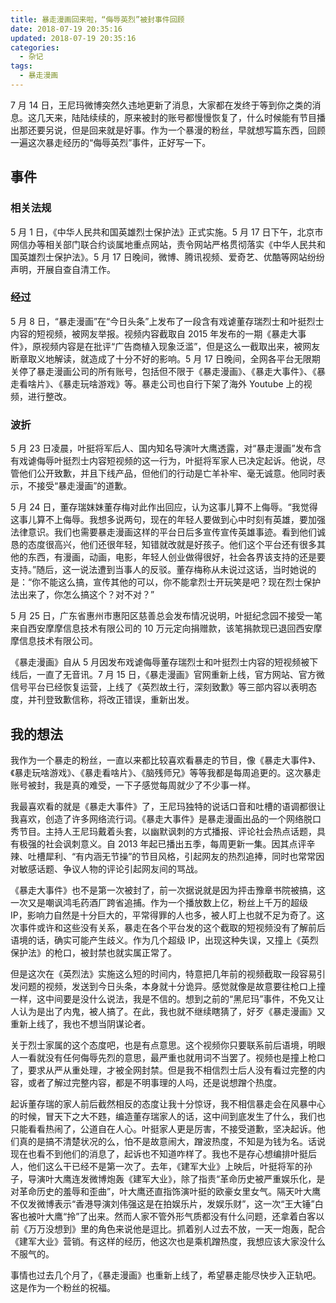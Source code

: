 ```yaml
---
title: 暴走漫画回来啦，“侮辱英烈”被封事件回顾
date: 2018-07-19 20:35:16
updated: 2018-07-19 20:35:16
categories:
  - 杂记
tags:
  - 暴走漫画
---
```


7 月 14 日，王尼玛微博突然久违地更新了消息，大家都在发终于等到你之类的消息。这几天来，陆陆续续的，原来被封的账号都慢慢恢复了，什么时候能有节目播出那还要另说，但是回来就是好事。作为一个暴漫的粉丝，早就想写篇东西，回顾一遍这次暴走经历的“侮辱英烈”事件，正好写一下。

<!--more-->

## 事件

### 相关法规

5 月 1 日，《中华人民共和国英雄烈士保护法》正式实施。5 月 17 日下午，北京市网信办等相关部门联合约谈属地重点网站，责令网站严格贯彻落实《中华人民共和国英雄烈士保护法》。5 月 17 日晚间，微博、腾讯视频、爱奇艺、优酷等网站纷纷声明，开展自查自清工作。

### 经过

5 月 8 日，“暴走漫画”在“今日头条”上发布了一段含有戏谑董存瑞烈士和叶挺烈士内容的短视频，被网友举报。视频内容截取自 2015 年发布的一期《暴走大事件》，原视频内容是在批评“广告商植入现象泛滥”，但是这么一截取出来，被网友断章取义地解读，就造成了十分不好的影响。5 月 17 日晚间，全网各平台无限期关停了暴走漫画公司的所有账号，包括但不限于《暴走漫画》、《暴走大事件》、《暴走看啥片》、《暴走玩啥游戏》等。暴走公司也自行下架了海外 Youtube 上的视频，进行整改。

### 波折

5 月 23 日凌晨，叶挺将军后人、国内知名导演叶大鹰透露，对“暴走漫画”发布含有戏谑侮辱叶挺烈士内容短视频的这一行为，叶挺将军家人已决定起诉。他说，尽管他们公开致歉，并且下线产品，但他们的行动是亡羊补牢、毫无诚意。他同时表示，不接受“暴走漫画”的道歉。

5 月 24 日，董存瑞妺妹董存梅对此作出回应，认为这事儿算不上侮辱。“我觉得这事儿算不上侮辱。我想多说两句，现在的年轻人要做到心中时刻有英雄，要加强法律意识。我们也需要暴走漫画这样的平台日后多宣传宣传英雄事迹。看到他们诚恳的态度很高兴，他们还很年轻，知错就改就是好孩子。他们这个平台还有很多其他的东西，有漫画，动画，电影，年轻人创业做得很好，社会各界该支持的还是要支持。”随后，这一说法遭到当事人的反驳。董存梅称从未说过这话，当时她说的是：“你不能这么搞，宣传其他的可以，你不能拿烈士开玩笑是吧？现在烈士保护法出来了，你怎么搞这个？对不对？”

5 月 25 日，广东省惠州市惠阳区慈善总会发布情况说明，叶挺纪念园不接受一笔来自西安摩摩信息技术有限公司的 10 万元定向捐赠款，该笔捐款现已退回西安摩摩信息技术有限公司。

《暴走漫画》自从 5 月因发布戏谑侮辱董存瑞烈士和叶挺烈士内容的短视频被下线后，一直了无音讯。7 月 15 日，《暴走漫画》官网重新上线，官方网站、官方微信号平台已经恢复运营，上线了《英烈故土行，深刻致歉》等三部内容以表明态度，并刊登致歉信称，将改正错误，重新出发。

## 我的想法

我作为一个暴走的粉丝，一直以来都比较喜欢看暴走的节目，像《暴走大事件》、《暴走玩啥游戏》、《暴走看啥片》、《脑残师兄》等等我都是每周追更的。这次暴走账号被封，我是真的难受，一下子感觉每周就少了不少事一样。

我最喜欢看的就是《暴走大事件》了，王尼玛独特的说话口音和吐槽的语调都很让我喜欢，创造了许多网络流行词。《暴走大事件》是暴走漫画出品的一个网络脱口秀节目。主持人王尼玛戴着头套，以幽默讽刺的方式播报、评论社会热点话题，具有极强的社会讽刺意义。自 2013 年起已播出五季，每周更新一集。因其点评辛辣、吐槽犀利、“有内涵无节操”的节目风格，引起网友的热烈追捧，同时也常常因对敏感话题、争议人物的评论引起网友间的骂战。

《暴走大事件》也不是第一次被封了，前一次据说就是因为抨击豫章书院被搞，这一次又是嘲讽鸿毛药酒厂跨省追捕。作为一个播放数上亿，粉丝上千万的超级 IP，影响力自然是十分巨大的，平常得罪的人也多，被人盯上也就不足为奇了。这次事件或许和这些没有关系，暴走在各个平台发的这个截取的短视频没有了解前后语境的话，确实可能产生歧义。作为几个超级 IP，出现这种失误，又撞上《英烈保护法》的枪口，被封禁也就实属正常了。

但是这次在《英烈法》实施这么短的时间内，特意把几年前的视频截取一段容易引发问题的视频，发送到今日头条，本身就十分诡异。感觉就像是故意要往枪口上撞一样，这中间要是没什么说法，我是不信的。想到之前的“黑尼玛”事件，不免又让人认为是出了内鬼，被人搞了。在此，我也就不继续瞎猜了，好歹《暴走漫画》又重新上线了，我也不想当阴谋论者。

关于烈士家属的这个态度吧，也是有点意思。这个视频你只要联系前后语境，明眼人一看就没有任何侮辱先烈的意思，最严重也就用词不当罢了。视频也是撞上枪口了，要求从严从重处理，才被全网封禁。但是我不相信烈士后人没有看过完整的内容，或者了解过完整内容，都是不明事理的人吗，还是说想蹭个热度。

起诉董存瑞的家人前后截然相反的态度让我十分惊讶，我不相信暴走会在风暴中心的时候，冒天下之大不韪，编造董存瑞家人的话，这中间到底发生了什么，我们也只能看看热闹了，公道自在人心。叶挺家人更是厉害，不接受道歉，坚决起诉。他们真的是搞不清楚状况的么，怕不是故意闹大，蹭波热度，不知是为钱为名。话说现在也看不到他们的消息了，起诉也不知道咋样了。我也不是存心想编排叶挺后人，他们这么干已经不是第一次了。去年，《建军大业》上映后，叶挺将军的孙子，导演叶大鹰连发微博炮轰《建军大业》，除了指责“革命历史被严重娱乐化，是对革命历史的羞辱和歪曲”，叶大鹰还直指饰演叶挺的欧豪女里女气。隔天叶大鹰不仅发微博表示“香港导演刘伟强这是在拍娱乐片，发娱乐财”，这一次“王大锤”白客也被叶大鹰“拎”了出来。然而人家不管外形气质都没有什么问题，还拿着白客以前《万万没想到》里的角色来说他是逗比。抓着别人过去不放，一天一炮轰，配合《建军大业》营销。有这样的经历，他这次也是乘机蹭热度，我想应该大家没什么不服气的。

事情也过去几个月了，《暴走漫画》也重新上线了，希望暴走能尽快步入正轨吧。这是作为一个粉丝的祝福。
